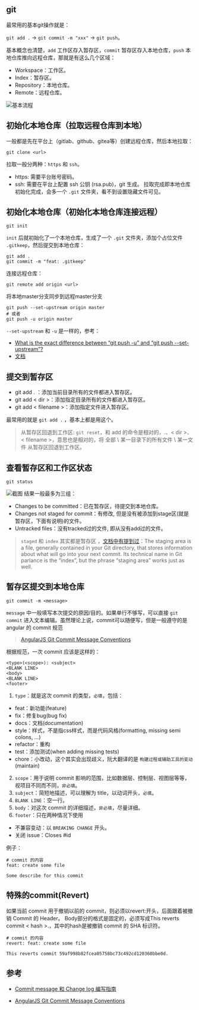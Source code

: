 ## git
最常用的基本git操作就是：

```git add .``` -> ```git commit -m "xxx"``` -> ```git push```。

基本概念也清楚，```add``` 工作区存入暂存区，```commit``` 暂存区存入本地仓库，```push``` 本地仓库推向远程仓库，那就是有这么几个区域：
* Workspace：工作区。
* Index：暂存区。
* Repository：本地仓库。
* Remote：远程仓库。

![基本流程](https://img.alicdn.com/tfs/TB1GQcEGb2pK1RjSZFsXXaNlXXa-1000-290.webp)

## 初始化本地仓库（拉取远程仓库到本地）
一般都是先在平台上（gitlab、github、gitea等）创建远程仓库，然后本地拉取：
```git
git clone <url>
```
拉取一般分两种：```https``` 和 ```ssh```。
* https: 需要平台账号密码。
* ssh: 需要在平台上配置 ssh 公钥 (rsa.pub)，git 生成。
拉取完成即本地仓库初始化完成，会多一个 ```.git``` 文件夹，看不到设置隐藏文件可见。

## 初始化本地仓库（初始化本地仓库连接远程）
```git
git init
```
```init``` 后就初始化了一个本地仓库，生成了一个 ```.git``` 文件夹，添加个占位文件 ```.gitkeep```，然后提交到本地仓库：
```git
git add .
git commit -m "feat: .gitkeep"
```
连接远程仓库：
```git
git remote add origin <url>
```
将本地master分支同步到远程master分支
```
git push --set-upstream origin master
# 或者
git push -u origin master
```
```--set-upstream``` 和 ```-u``` 是一样的，参考：
* [What is the exact difference between “git push -u” and “git push --set-upstream”?](https://stackoverflow.com/questions/53407243/what-is-the-exact-difference-between-git-push-u-and-git-push-set-upstream)
* [文档](https://git-scm.com/docs/git-push#git-push--u)

## 提交到暂存区
* git add . ：添加当前目录所有的文件都进入暂存区。
* git add < dir >：添加指定目录所有的文件都进入暂存区。
* git add < filename >：添加指定文件进入暂存区。

最常用的就是 ```git add .``` ，基本上都是用这个。

> 从暂存区回退到工作区: ```git reset```，和 add 的命令是相对的，.、< dir >、< filename >，意思也是相对的，将 全部 \ 某一目录下的所有文件 \ 某一文件 从暂存区回退到工作区。

## 查看暂存区和工作区状态
```git
git status
```
![截图](https://img.alicdn.com/tfs/TB1yTXXGwDqK1RjSZSyXXaxEVXa-1622-1086.jpg)
结果一般最多为三组：
* Changes to be committed：已在暂存区，待提交到本地仓库。
* Changes not staged for commit：有修改, 但是没有被添加到stage区(就是暂存区，下面有说明)的文件。
* Untracked files：没有tracked过的文件, 即从没有add过的文件。

> ```staged``` 和 ```index``` 其实都是暂存区 ，[文档中有提到过](https://git-scm.com/book/en/v2/Getting-Started-Git-Basics)：The staging area is a file, generally contained in your Git directory, that stores information about what will go into your next commit. Its technical name in Git parlance is the “index”, but the phrase “staging area” works just as well.

## 暂存区提交到本地仓库
```git
git commit -m <message>
```
```message``` 中一般填写本次提交的原因/目的。如果单行不够写，可以直接 ```git commit``` 进入文本编辑。虽然理论上说，commit可以随便写，但是一般遵守的是 angular 的 commit 规范
> [AngularJS Git Commit Message Conventions](https://docs.google.com/document/d/1QrDFcIiPjSLDn3EL15IJygNPiHORgU1_OOAqWjiDU5Y/edit#heading=h.em2hiij8p46d)

根据规范，一次 commit 应该是这样的：
```
<type>(<scope>): <subject>
<BLANK LINE>
<body>
<BLANK LINE>
<footer>
```
1. ```type```：就是这次 commit 的类型，```必填```，包括：
* feat：新功能(feature)
* fix：修复bug(bug fix)
* docs：文档(documentation)
* style：样式，不是指css样式，而是代码风格(formatting, missing semi colons, …)
* refactor：重构
* test：添加测试(when adding missing tests)
* chore：小改动，这个其实会出现歧义，阮大翻译的是 ```构建过程或辅助工具的变动``` (maintain)
2. ```scope```：用于说明 commit 影响的范围，比如数据层、控制层、视图层等等，视项目不同而不同，```非必填```。
3. ```subject```：简短地描述，可以理解为 title，以动词开头，```必填```。
4. ```BLANK LINE```：空一行。
5. ```body```：对这次 commit 的详细描述，```非必填```，尽量详细。
6. ```footer```：只在两种情况下使用
* 不兼容变动：以 ```BREAKING CHANGE``` 开头。
* 关闭 issue：Closes #id

例子：
```git
# commit 的内容
feat: create some file

Some describe for this commit
```

## 特殊的commit(Revert)
如果当前 commit 用于撤销以前的 commit，则必须以revert:开头，后面跟着被撤销 Commit 的 Header。
Body部分的格式是固定的，必须写成This reverts commit < hash >.，其中的hash是被撤销 commit 的 SHA 标识符。
```git
# commit 的内容
revert: feat: create some file

This reverts commit 59af998b82fcea05758bc73c492cd120360bbe0d.
```

## 参考
* [Commit message 和 Change log 编写指南](http://www.ruanyifeng.com/blog/2016/01/commit_message_change_log.html)

* [AngularJS Git Commit Message Conventions](https://docs.google.com/document/d/1QrDFcIiPjSLDn3EL15IJygNPiHORgU1_OOAqWjiDU5Y/edit#heading=h.4a9jrkze4u4a)